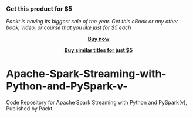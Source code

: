 
### Get this product for $5

<i>Packt is having its biggest sale of the year. Get this eBook or any other book, video, or course that you like just for $5 each</i>


<b><p align='center'>[Buy now](https://packt.link/9781789808223)</p></b>


<b><p align='center'>[Buy similar titles for just $5](https://subscription.packtpub.com/search)</p></b>


# Apache-Spark-Streaming-with-Python-and-PySpark-v-
Code Repository for Apache Spark Streaming with Python and PySpark(v), Published by Packt
